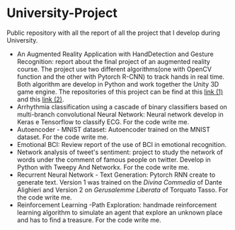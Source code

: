 # University-Project
Public repository with all the report of all the project that I develop during University. 

* An Augmented Reality Application with HandDetection and Gesture Recognition: report about the final project of an augmented reality course. The project use two different algorithms(one with OpenCV function and the other with Pytorch R-CNN) to track hands in real time. Both algorithm are develop in Python and work together the Unity 3D game engine. The repositories of this project can be find at this [link (1)](https://github.com/jesus-333/Hand-Tracking-Pytorch) and this [link (2)](https://github.com/jesus-333/Unity-hand-tracking).
* Arrhythmia classification using a cascade of binary classifiers based on multi-branch convolutional Neural Network: Neural network develop in Keras e Tensorflow to classify ECG. For the code write me. 
* Autoencoder - MNIST dataset: Autoencoder trained on the MNIST dataset. For the code write me.
* Emotional BCI: Review report of the use of BCI in emotional recognition.
* Network analysis of tweet's sentiment: project to study the network of words under the comment of famous people on twitter. Develop in Python with Tweepy And Networkx. For the code write me.
* Recurrent Neural Network - Text Generation: Pytorch RNN create to generate text. Version 1 was trained on the *Divina Commedia* of Dante Alighieri and Version 2 on *Gerusalemme Liberata* of Torquato Tasso. For the code write me.
* Reinforcement Learning -Path Exploration: handmade reinforcement learning algorithm to simulate an agent that explore an unknown place and has to find a treasure. For the code write me.
